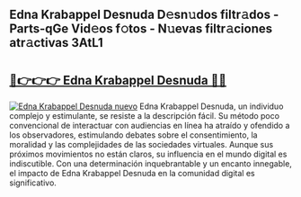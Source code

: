 ## Edna Krabappel Desnuda D𝚎sn𝚞dos filtr𝚊dos - Parts-qGe Vid𝚎os f𝚘tos - N𝚞evas filtr𝚊ciones atr𝚊ctivas 3AtL1

# <h2><a href="http://mb701u.tromn.icu/?c=Edna+Krabappel+Desnuda">🔗👉👉👉 Edna Krabappel Desnuda 🔗🔗</a></h2>

[![Edna Krabappel Desnuda nuevo](https://i.imgur.com/pEAQMta.gif)](http://mb701u.tromn.icu/?c=Edna+Krabappel+Desnuda)
Edna Krabappel Desnuda, un individuo complejo y estimulante, se resiste a la descripción fácil. Su método poco convencional de interactuar con audiencias en línea ha atraído y ofendido a los observadores, estimulando debates sobre el consentimiento, la moralidad y las complejidades de las sociedades virtuales. Aunque sus próximos movimientos no están claros, su influencia en el mundo digital es indiscutible. Con una determinación inquebrantable y un encanto innegable, el impacto de Edna Krabappel Desnuda en la comunidad digital es significativo.
